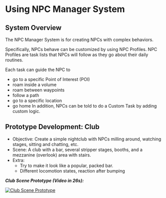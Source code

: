 # Using NPC Manager System


## System Overview

The NPC Manager System is for creating NPCs with complex behaviors.

Specifically, NPCs behave can be customized by using NPC Profiles.
NPC Profiles are task lists that NPCs will follow as they go about their daily routines.

Each task can guide the NPC to 
* go to a specific Point of Interest (POI)
* roam inside a volume
* roam between waypoints
* follow a path
* go to a specific location
* go home
In addition, NPCs can be told to do a Custom Task by adding custom logic.


## Prototype Development: Club

* Objective: Create a simple nightclub with NPCs milling around, watching stages, sitting and chatting, etc.
* Scene: A club with a bar, several stripper stages, booths, and a mezzanine (overlook) area with stairs.
* Extra: 
  * Try to make it look like a popular, packed bar.
  * Different locomotion states, reaction after bumping
 
***Club Scene Prototype (Video in 26s):***

[![Club Scene Prototype](http://img.youtube.com/vi/3V_RR_bHeis/0.jpg)](http://www.youtube.com/watch?v=3V_RR_bHeis "Club Scene Prototype")
